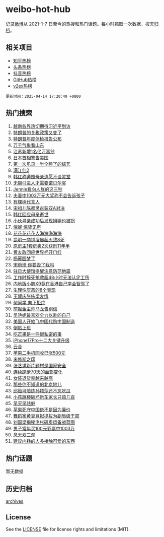 # weibo-hot-hub

记录[微博](https://www.weibo.com)从 2021-1-7 日至今的热搜和热门话题。每小时抓取一次数据，按天[归档](archives)。

## 相关项目

- [知乎热榜](https://github.com/lonnyzhang423/zhihu-hot-hub)
- [头条热榜](https://github.com/lonnyzhang423/toutiao-hot-hub)
- [抖音热榜](https://github.com/lonnyzhang423/douyin-hot-hub)
- [GitHub热榜](https://github.com/lonnyzhang423/github-hot-hub)
- [v2ex热榜](https://github.com/lonnyzhang423/v2ex-hot-hub)


`更新时间：2025-04-14 17:20:40 +0800`

## 热门搜索

1. [越南各界热切期待习近平到访](https://m.weibo.cn/search?containerid=100103type%3D1%26t%3D10%26q%3D%23%E8%B6%8A%E5%8D%97%E5%90%84%E7%95%8C%E7%83%AD%E5%88%87%E6%9C%9F%E5%BE%85%E4%B9%A0%E8%BF%91%E5%B9%B3%E5%88%B0%E8%AE%BF%23&stream_entry_id=51&isnewpage=1&extparam=seat%3D1%26cate%3D10103%26q%3D%2523%25E8%25B6%258A%25E5%258D%2597%25E5%2590%2584%25E7%2595%258C%25E7%2583%25AD%25E5%2588%2587%25E6%259C%259F%25E5%25BE%2585%25E4%25B9%25A0%25E8%25BF%2591%25E5%25B9%25B3%25E5%2588%25B0%25E8%25AE%25BF%2523%26dgr%3D0%26filter_type%3Drealtimehot%26stream_entry_id%3D51%26pos%3D0%26c_type%3D51%26display_time%3D1744622439%26pre_seqid%3D174462243939104121695159)
1. [特朗普的关税政策又变了](https://m.weibo.cn/search?containerid=100103type%3D1%26t%3D10%26q%3D%23%E7%89%B9%E6%9C%97%E6%99%AE%E7%9A%84%E5%85%B3%E7%A8%8E%E6%94%BF%E7%AD%96%E5%8F%88%E5%8F%98%E4%BA%86%23&stream_entry_id=31&isnewpage=1&extparam=seat%3D1%26band_rank%3D1%26cate%3D5001%26q%3D%2523%25E7%2589%25B9%25E6%259C%2597%25E6%2599%25AE%25E7%259A%2584%25E5%2585%25B3%25E7%25A8%258E%25E6%2594%25BF%25E7%25AD%2596%25E5%258F%2588%25E5%258F%2598%25E4%25BA%2586%2523%26dgr%3D0%26stream_entry_id%3D31%26pos%3D0%26flag%3D2%26filter_type%3Drealtimehot%26lcate%3D5001%26realpos%3D1%26c_type%3D31%26display_time%3D1744622439%26pre_seqid%3D174462243939104121695159)
1. [特朗普年度体检报告公布](https://m.weibo.cn/search?containerid=100103type%3D1%26t%3D10%26q%3D%23%E7%89%B9%E6%9C%97%E6%99%AE%E5%B9%B4%E5%BA%A6%E4%BD%93%E6%A3%80%E6%8A%A5%E5%91%8A%E5%85%AC%E5%B8%83%23&stream_entry_id=31&isnewpage=1&extparam=seat%3D1%26band_rank%3D2%26cate%3D5001%26q%3D%2523%25E7%2589%25B9%25E6%259C%2597%25E6%2599%25AE%25E5%25B9%25B4%25E5%25BA%25A6%25E4%25BD%2593%25E6%25A3%2580%25E6%258A%25A5%25E5%2591%258A%25E5%2585%25AC%25E5%25B8%2583%2523%26dgr%3D0%26stream_entry_id%3D31%26pos%3D1%26flag%3D1%26filter_type%3Drealtimehot%26lcate%3D5001%26realpos%3D2%26c_type%3D31%26display_time%3D1744622439%26pre_seqid%3D174462243939104121695159)
1. [万千气象看山东](https://m.weibo.cn/search?containerid=100103type%3D1%26t%3D10%26q%3D%23%E4%B8%87%E5%8D%83%E6%B0%94%E8%B1%A1%E7%9C%8B%E5%B1%B1%E4%B8%9C%23&stream_entry_id=31&isnewpage=1&extparam=seat%3D1%26band_rank%3D3%26cate%3D5001%26q%3D%2523%25E4%25B8%2587%25E5%258D%2583%25E6%25B0%2594%25E8%25B1%25A1%25E7%259C%258B%25E5%25B1%25B1%25E4%25B8%259C%2523%26dgr%3D0%26stream_entry_id%3D31%26pos%3D2%26flag%3D0%26filter_type%3Drealtimehot%26lcate%3D5001%26realpos%3D3%26c_type%3D31%26display_time%3D1744622439%26pre_seqid%3D174462243939104121695159)
1. [江苏新增1名亿万富翁](https://m.weibo.cn/search?containerid=100103type%3D1%26t%3D10%26q%3D%23%E6%B1%9F%E8%8B%8F%E6%96%B0%E5%A2%9E1%E5%90%8D%E4%BA%BF%E4%B8%87%E5%AF%8C%E7%BF%81%23&stream_entry_id=31&isnewpage=1&extparam=seat%3D1%26band_rank%3D4%26cate%3D5001%26q%3D%2523%25E6%25B1%259F%25E8%258B%258F%25E6%2596%25B0%25E5%25A2%259E1%25E5%2590%258D%25E4%25BA%25BF%25E4%25B8%2587%25E5%25AF%258C%25E7%25BF%2581%2523%26dgr%3D0%26stream_entry_id%3D31%26pos%3D3%26flag%3D1%26filter_type%3Drealtimehot%26lcate%3D5001%26realpos%3D4%26c_type%3D31%26display_time%3D1744622439%26pre_seqid%3D174462243939104121695159)
1. [日本首相警告美国](https://m.weibo.cn/search?containerid=100103type%3D1%26t%3D10%26q%3D%23%E6%97%A5%E6%9C%AC%E9%A6%96%E7%9B%B8%E8%AD%A6%E5%91%8A%E7%BE%8E%E5%9B%BD%23&stream_entry_id=31&isnewpage=1&extparam=seat%3D1%26band_rank%3D5%26cate%3D5001%26q%3D%2523%25E6%2597%25A5%25E6%259C%25AC%25E9%25A6%2596%25E7%259B%25B8%25E8%25AD%25A6%25E5%2591%258A%25E7%25BE%258E%25E5%259B%25BD%2523%26dgr%3D0%26stream_entry_id%3D31%26pos%3D4%26flag%3D1%26filter_type%3Drealtimehot%26lcate%3D5001%26realpos%3D5%26c_type%3D31%26display_time%3D1744622439%26pre_seqid%3D174462243939104121695159)
1. [第一次见录一半全睡了的综艺](https://m.weibo.cn/search?containerid=100103type%3D1%26t%3D10%26q%3D%E7%AC%AC%E4%B8%80%E6%AC%A1%E8%A7%81%E5%BD%95%E4%B8%80%E5%8D%8A%E5%85%A8%E7%9D%A1%E4%BA%86%E7%9A%84%E7%BB%BC%E8%89%BA&stream_entry_id=31&isnewpage=1&extparam=seat%3D1%26band_rank%3D6%26cate%3D5001%26q%3D%25E7%25AC%25AC%25E4%25B8%2580%25E6%25AC%25A1%25E8%25A7%2581%25E5%25BD%2595%25E4%25B8%2580%25E5%258D%258A%25E5%2585%25A8%25E7%259D%25A1%25E4%25BA%2586%25E7%259A%2584%25E7%25BB%25BC%25E8%2589%25BA%26dgr%3D0%26stream_entry_id%3D31%26pos%3D5%26flag%3D1%26filter_type%3Drealtimehot%26lcate%3D5001%26realpos%3D6%26c_type%3D31%26display_time%3D1744622439%26pre_seqid%3D174462243939104121695159)
1. [满江红2](https://m.weibo.cn/search?containerid=100103type%3D1%26t%3D10%26q%3D%E6%BB%A1%E6%B1%9F%E7%BA%A22&stream_entry_id=31&isnewpage=1&extparam=seat%3D1%26band_rank%3D7%26cate%3D5001%26q%3D%25E6%25BB%25A1%25E6%25B1%259F%25E7%25BA%25A22%26dgr%3D0%26stream_entry_id%3D31%26pos%3D6%26flag%3D1%26filter_type%3Drealtimehot%26lcate%3D5001%26realpos%3D7%26c_type%3D31%26display_time%3D1744622439%26pre_seqid%3D174462243939104121695159)
1. [韩红称遵照母亲遗愿不设灵堂](https://m.weibo.cn/search?containerid=100103type%3D1%26t%3D10%26q%3D%23%E9%9F%A9%E7%BA%A2%E7%A7%B0%E9%81%B5%E7%85%A7%E6%AF%8D%E4%BA%B2%E9%81%97%E6%84%BF%E4%B8%8D%E8%AE%BE%E7%81%B5%E5%A0%82%23&stream_entry_id=31&isnewpage=1&extparam=seat%3D1%26band_rank%3D8%26cate%3D5001%26q%3D%2523%25E9%259F%25A9%25E7%25BA%25A2%25E7%25A7%25B0%25E9%2581%25B5%25E7%2585%25A7%25E6%25AF%258D%25E4%25BA%25B2%25E9%2581%2597%25E6%2584%25BF%25E4%25B8%258D%25E8%25AE%25BE%25E7%2581%25B5%25E5%25A0%2582%2523%26dgr%3D0%26stream_entry_id%3D31%26pos%3D7%26flag%3D1%26filter_type%3Drealtimehot%26lcate%3D5001%26realpos%3D8%26c_type%3D31%26display_time%3D1744622439%26pre_seqid%3D174462243939104121695159)
1. [无锡引进人才需要诺贝尔奖](https://m.weibo.cn/search?containerid=100103type%3D1%26t%3D10%26q%3D%23%E6%97%A0%E9%94%A1%E5%BC%95%E8%BF%9B%E4%BA%BA%E6%89%8D%E9%9C%80%E8%A6%81%E8%AF%BA%E8%B4%9D%E5%B0%94%E5%A5%96%23&stream_entry_id=31&isnewpage=1&extparam=seat%3D1%26band_rank%3D9%26cate%3D5001%26q%3D%2523%25E6%2597%25A0%25E9%2594%25A1%25E5%25BC%2595%25E8%25BF%259B%25E4%25BA%25BA%25E6%2589%258D%25E9%259C%2580%25E8%25A6%2581%25E8%25AF%25BA%25E8%25B4%259D%25E5%25B0%2594%25E5%25A5%2596%2523%26dgr%3D0%26stream_entry_id%3D31%26pos%3D8%26flag%3D1%26filter_type%3Drealtimehot%26lcate%3D5001%26realpos%3D9%26c_type%3D31%26display_time%3D1744622439%26pre_seqid%3D174462243939104121695159)
1. [Jennie看向人群的这三秒](https://m.weibo.cn/search?containerid=100103type%3D1%26t%3D10%26q%3DJennie%E7%9C%8B%E5%90%91%E4%BA%BA%E7%BE%A4%E7%9A%84%E8%BF%99%E4%B8%89%E7%A7%92&stream_entry_id=31&isnewpage=1&extparam=seat%3D1%26band_rank%3D10%26cate%3D5001%26q%3DJennie%25E7%259C%258B%25E5%2590%2591%25E4%25BA%25BA%25E7%25BE%25A4%25E7%259A%2584%25E8%25BF%2599%25E4%25B8%2589%25E7%25A7%2592%26dgr%3D0%26stream_entry_id%3D31%26pos%3D9%26flag%3D0%26filter_type%3Drealtimehot%26lcate%3D5001%26realpos%3D10%26c_type%3D31%26display_time%3D1744622439%26pre_seqid%3D174462243939104121695159)
1. [夫妻中1003万元大奖称不会告诉孩子](https://m.weibo.cn/search?containerid=100103type%3D1%26t%3D10%26q%3D%23%E5%A4%AB%E5%A6%BB%E4%B8%AD1003%E4%B8%87%E5%85%83%E5%A4%A7%E5%A5%96%E7%A7%B0%E4%B8%8D%E4%BC%9A%E5%91%8A%E8%AF%89%E5%AD%A9%E5%AD%90%23&stream_entry_id=31&isnewpage=1&extparam=seat%3D1%26band_rank%3D11%26cate%3D5001%26q%3D%2523%25E5%25A4%25AB%25E5%25A6%25BB%25E4%25B8%25AD1003%25E4%25B8%2587%25E5%2585%2583%25E5%25A4%25A7%25E5%25A5%2596%25E7%25A7%25B0%25E4%25B8%258D%25E4%25BC%259A%25E5%2591%258A%25E8%25AF%2589%25E5%25AD%25A9%25E5%25AD%2590%2523%26dgr%3D0%26stream_entry_id%3D31%26pos%3D10%26flag%3D1%26filter_type%3Drealtimehot%26lcate%3D5001%26realpos%3D11%26c_type%3D31%26display_time%3D1744622439%26pre_seqid%3D174462243939104121695159)
1. [有棵树代言人](https://m.weibo.cn/search?containerid=100103type%3D1%26t%3D10%26q%3D%E6%9C%89%E6%A3%B5%E6%A0%91%E4%BB%A3%E8%A8%80%E4%BA%BA&stream_entry_id=31&isnewpage=1&extparam=seat%3D1%26band_rank%3D12%26cate%3D5001%26q%3D%25E6%259C%2589%25E6%25A3%25B5%25E6%25A0%2591%25E4%25BB%25A3%25E8%25A8%2580%25E4%25BA%25BA%26dgr%3D0%26stream_entry_id%3D31%26pos%3D11%26flag%3D0%26filter_type%3Drealtimehot%26lcate%3D5001%26realpos%3D12%26c_type%3D31%26display_time%3D1744622439%26pre_seqid%3D174462243939104121695159)
1. [宋祖儿陈都灵古装双A对决](https://m.weibo.cn/search?containerid=100103type%3D1%26t%3D10%26q%3D%E5%AE%8B%E7%A5%96%E5%84%BF%E9%99%88%E9%83%BD%E7%81%B5%E5%8F%A4%E8%A3%85%E5%8F%8CA%E5%AF%B9%E5%86%B3&stream_entry_id=31&isnewpage=1&extparam=seat%3D1%26band_rank%3D13%26cate%3D5001%26q%3D%25E5%25AE%258B%25E7%25A5%2596%25E5%2584%25BF%25E9%2599%2588%25E9%2583%25BD%25E7%2581%25B5%25E5%258F%25A4%25E8%25A3%2585%25E5%258F%258CA%25E5%25AF%25B9%25E5%2586%25B3%26dgr%3D0%26stream_entry_id%3D31%26pos%3D12%26flag%3D1%26filter_type%3Drealtimehot%26lcate%3D5001%26realpos%3D13%26c_type%3D31%26display_time%3D1744622439%26pre_seqid%3D174462243939104121695159)
1. [韩红回应母亲逝世](https://m.weibo.cn/search?containerid=100103type%3D1%26t%3D10%26q%3D%23%E9%9F%A9%E7%BA%A2%E5%9B%9E%E5%BA%94%E6%AF%8D%E4%BA%B2%E9%80%9D%E4%B8%96%23&stream_entry_id=31&isnewpage=1&extparam=seat%3D1%26band_rank%3D14%26cate%3D5001%26q%3D%2523%25E9%259F%25A9%25E7%25BA%25A2%25E5%259B%259E%25E5%25BA%2594%25E6%25AF%258D%25E4%25BA%25B2%25E9%2580%259D%25E4%25B8%2596%2523%26dgr%3D0%26stream_entry_id%3D31%26pos%3D13%26flag%3D1%26filter_type%3Drealtimehot%26lcate%3D5001%26realpos%3D14%26c_type%3D31%26display_time%3D1744622439%26pre_seqid%3D174462243939104121695159)
1. [小伙寻亲成功后发现姐姐也被拐](https://m.weibo.cn/search?containerid=100103type%3D1%26t%3D10%26q%3D%23%E5%B0%8F%E4%BC%99%E5%AF%BB%E4%BA%B2%E6%88%90%E5%8A%9F%E5%90%8E%E5%8F%91%E7%8E%B0%E5%A7%90%E5%A7%90%E4%B9%9F%E8%A2%AB%E6%8B%90%23&stream_entry_id=31&isnewpage=1&extparam=seat%3D1%26band_rank%3D15%26cate%3D5001%26q%3D%2523%25E5%25B0%258F%25E4%25BC%2599%25E5%25AF%25BB%25E4%25BA%25B2%25E6%2588%2590%25E5%258A%259F%25E5%2590%258E%25E5%258F%2591%25E7%258E%25B0%25E5%25A7%2590%25E5%25A7%2590%25E4%25B9%259F%25E8%25A2%25AB%25E6%258B%2590%2523%26dgr%3D0%26stream_entry_id%3D31%26pos%3D14%26flag%3D1%26filter_type%3Drealtimehot%26lcate%3D5001%26realpos%3D15%26c_type%3D31%26display_time%3D1744622439%26pre_seqid%3D174462243939104121695159)
1. [倪妮 惊蛰无声](https://m.weibo.cn/search?containerid=100103type%3D1%26t%3D10%26q%3D%E5%80%AA%E5%A6%AE+%E6%83%8A%E8%9B%B0%E6%97%A0%E5%A3%B0&stream_entry_id=31&isnewpage=1&extparam=seat%3D1%26band_rank%3D16%26cate%3D5001%26q%3D%25E5%2580%25AA%25E5%25A6%25AE%2520%25E6%2583%258A%25E8%259B%25B0%25E6%2597%25A0%25E5%25A3%25B0%26dgr%3D0%26stream_entry_id%3D31%26pos%3D15%26flag%3D0%26filter_type%3Drealtimehot%26lcate%3D5001%26realpos%3D16%26c_type%3D31%26display_time%3D1744622439%26pre_seqid%3D174462243939104121695159)
1. [花花花花花人海海海海海](https://m.weibo.cn/search?containerid=100103type%3D1%26t%3D10%26q%3D%23%E8%8A%B1%E8%8A%B1%E8%8A%B1%E8%8A%B1%E8%8A%B1%E4%BA%BA%E6%B5%B7%E6%B5%B7%E6%B5%B7%E6%B5%B7%E6%B5%B7%23&stream_entry_id=31&isnewpage=1&extparam=seat%3D1%26band_rank%3D17%26cate%3D5001%26q%3D%2523%25E8%258A%25B1%25E8%258A%25B1%25E8%258A%25B1%25E8%258A%25B1%25E8%258A%25B1%25E4%25BA%25BA%25E6%25B5%25B7%25E6%25B5%25B7%25E6%25B5%25B7%25E6%25B5%25B7%25E6%25B5%25B7%2523%26dgr%3D0%26stream_entry_id%3D31%26pos%3D16%26flag%3D1%26filter_type%3Drealtimehot%26lcate%3D5001%26realpos%3D17%26c_type%3D31%26display_time%3D1744622439%26pre_seqid%3D174462243939104121695159)
1. [昆明一商铺凌晨起火致8死](https://m.weibo.cn/search?containerid=100103type%3D1%26t%3D10%26q%3D%23%E6%98%86%E6%98%8E%E4%B8%80%E5%95%86%E9%93%BA%E5%87%8C%E6%99%A8%E8%B5%B7%E7%81%AB%E8%87%B48%E6%AD%BB%23&stream_entry_id=31&isnewpage=1&extparam=seat%3D1%26band_rank%3D18%26cate%3D5001%26q%3D%2523%25E6%2598%2586%25E6%2598%258E%25E4%25B8%2580%25E5%2595%2586%25E9%2593%25BA%25E5%2587%258C%25E6%2599%25A8%25E8%25B5%25B7%25E7%2581%25AB%25E8%2587%25B48%25E6%25AD%25BB%2523%26dgr%3D0%26stream_entry_id%3D31%26pos%3D17%26flag%3D1%26filter_type%3Drealtimehot%26lcate%3D5001%26realpos%3D18%26c_type%3D31%26display_time%3D1744622439%26pre_seqid%3D174462243939104121695159)
1. [原房主1套房卖2次获刑11年半](https://m.weibo.cn/search?containerid=100103type%3D1%26t%3D10%26q%3D%23%E5%8E%9F%E6%88%BF%E4%B8%BB1%E5%A5%97%E6%88%BF%E5%8D%962%E6%AC%A1%E8%8E%B7%E5%88%9111%E5%B9%B4%E5%8D%8A%23&stream_entry_id=31&isnewpage=1&extparam=seat%3D1%26band_rank%3D19%26cate%3D5001%26q%3D%2523%25E5%258E%259F%25E6%2588%25BF%25E4%25B8%25BB1%25E5%25A5%2597%25E6%2588%25BF%25E5%258D%25962%25E6%25AC%25A1%25E8%258E%25B7%25E5%2588%259111%25E5%25B9%25B4%25E5%258D%258A%2523%26dgr%3D0%26stream_entry_id%3D31%26pos%3D18%26flag%3D1%26filter_type%3Drealtimehot%26lcate%3D5001%26realpos%3D19%26c_type%3D31%26display_time%3D1744622439%26pre_seqid%3D174462243939104121695159)
1. [黄友政回应世界杯开门红](https://m.weibo.cn/search?containerid=100103type%3D1%26t%3D10%26q%3D%23%E9%BB%84%E5%8F%8B%E6%94%BF%E5%9B%9E%E5%BA%94%E4%B8%96%E7%95%8C%E6%9D%AF%E5%BC%80%E9%97%A8%E7%BA%A2%23&stream_entry_id=31&isnewpage=1&extparam=seat%3D1%26band_rank%3D20%26cate%3D5001%26q%3D%2523%25E9%25BB%2584%25E5%258F%258B%25E6%2594%25BF%25E5%259B%259E%25E5%25BA%2594%25E4%25B8%2596%25E7%2595%258C%25E6%259D%25AF%25E5%25BC%2580%25E9%2597%25A8%25E7%25BA%25A2%2523%26dgr%3D0%26stream_entry_id%3D31%26pos%3D19%26flag%3D1%26filter_type%3Drealtimehot%26lcate%3D5001%26realpos%3D20%26c_type%3D31%26display_time%3D1744622439%26pre_seqid%3D174462243939104121695159)
1. [杨幂圆梦了](https://m.weibo.cn/search?containerid=100103type%3D1%26t%3D10%26q%3D%23%E6%9D%A8%E5%B9%82%E5%9C%86%E6%A2%A6%E4%BA%86%23&stream_entry_id=31&isnewpage=1&extparam=seat%3D1%26band_rank%3D21%26cate%3D5001%26q%3D%2523%25E6%259D%25A8%25E5%25B9%2582%25E5%259C%2586%25E6%25A2%25A6%25E4%25BA%2586%2523%26dgr%3D0%26stream_entry_id%3D31%26pos%3D20%26flag%3D2%26filter_type%3Drealtimehot%26lcate%3D5001%26realpos%3D21%26c_type%3D31%26display_time%3D1744622439%26pre_seqid%3D174462243939104121695159)
1. [宋雨琦 你要毁了我吗](https://m.weibo.cn/search?containerid=100103type%3D1%26t%3D10%26q%3D%E5%AE%8B%E9%9B%A8%E7%90%A6+%E4%BD%A0%E8%A6%81%E6%AF%81%E4%BA%86%E6%88%91%E5%90%97&stream_entry_id=31&isnewpage=1&extparam=seat%3D1%26band_rank%3D22%26cate%3D5001%26q%3D%25E5%25AE%258B%25E9%259B%25A8%25E7%2590%25A6%2520%25E4%25BD%25A0%25E8%25A6%2581%25E6%25AF%2581%25E4%25BA%2586%25E6%2588%2591%25E5%2590%2597%26dgr%3D0%26stream_entry_id%3D31%26pos%3D21%26flag%3D0%26filter_type%3Drealtimehot%26lcate%3D5001%26realpos%3D22%26c_type%3D31%26display_time%3D1744622439%26pre_seqid%3D174462243939104121695159)
1. [驻日大使馆提醒注意防范地震](https://m.weibo.cn/search?containerid=100103type%3D1%26t%3D10%26q%3D%23%E9%A9%BB%E6%97%A5%E5%A4%A7%E4%BD%BF%E9%A6%86%E6%8F%90%E9%86%92%E6%B3%A8%E6%84%8F%E9%98%B2%E8%8C%83%E5%9C%B0%E9%9C%87%23&stream_entry_id=31&isnewpage=1&extparam=seat%3D1%26band_rank%3D23%26cate%3D5001%26q%3D%2523%25E9%25A9%25BB%25E6%2597%25A5%25E5%25A4%25A7%25E4%25BD%25BF%25E9%25A6%2586%25E6%258F%2590%25E9%2586%2592%25E6%25B3%25A8%25E6%2584%258F%25E9%2598%25B2%25E8%258C%2583%25E5%259C%25B0%25E9%259C%2587%2523%26dgr%3D0%26stream_entry_id%3D31%26pos%3D22%26flag%3D0%26filter_type%3Drealtimehot%26lcate%3D5001%26realpos%3D23%26c_type%3D31%26display_time%3D1744622439%26pre_seqid%3D174462243939104121695159)
1. [工作时猝死抢救超48小时无法认定工伤](https://m.weibo.cn/search?containerid=100103type%3D1%26t%3D10%26q%3D%23%E5%B7%A5%E4%BD%9C%E6%97%B6%E7%8C%9D%E6%AD%BB%E6%8A%A2%E6%95%91%E8%B6%8548%E5%B0%8F%E6%97%B6%E6%97%A0%E6%B3%95%E8%AE%A4%E5%AE%9A%E5%B7%A5%E4%BC%A4%23&stream_entry_id=31&isnewpage=1&extparam=seat%3D1%26band_rank%3D24%26cate%3D5001%26q%3D%2523%25E5%25B7%25A5%25E4%25BD%259C%25E6%2597%25B6%25E7%258C%259D%25E6%25AD%25BB%25E6%258A%25A2%25E6%2595%2591%25E8%25B6%258548%25E5%25B0%258F%25E6%2597%25B6%25E6%2597%25A0%25E6%25B3%2595%25E8%25AE%25A4%25E5%25AE%259A%25E5%25B7%25A5%25E4%25BC%25A4%2523%26dgr%3D0%26stream_entry_id%3D31%26pos%3D23%26flag%3D0%26filter_type%3Drealtimehot%26lcate%3D5001%26realpos%3D24%26c_type%3D31%26display_time%3D1744622439%26pre_seqid%3D174462243939104121695159)
1. [内地版小鹏X9竟在香港自己学会智驾了](https://m.weibo.cn/search?containerid=100103type%3D1%26t%3D10%26q%3D%23%E5%86%85%E5%9C%B0%E7%89%88%E5%B0%8F%E9%B9%8FX9%E7%AB%9F%E5%9C%A8%E9%A6%99%E6%B8%AF%E8%87%AA%E5%B7%B1%E5%AD%A6%E4%BC%9A%E6%99%BA%E9%A9%BE%E4%BA%86%23&stream_entry_id=31&isnewpage=1&extparam=seat%3D1%26band_rank%3D25%26cate%3D5001%26q%3D%2523%25E5%2586%2585%25E5%259C%25B0%25E7%2589%2588%25E5%25B0%258F%25E9%25B9%258FX9%25E7%25AB%259F%25E5%259C%25A8%25E9%25A6%2599%25E6%25B8%25AF%25E8%2587%25AA%25E5%25B7%25B1%25E5%25AD%25A6%25E4%25BC%259A%25E6%2599%25BA%25E9%25A9%25BE%25E4%25BA%2586%2523%26dgr%3D0%26stream_entry_id%3D31%26pos%3D24%26flag%3D1%26filter_type%3Drealtimehot%26lcate%3D5001%26realpos%3D25%26c_type%3D31%26display_time%3D1744622439%26pre_seqid%3D174462243939104121695159)
1. [生理性厌恶的8个表现](https://m.weibo.cn/search?containerid=100103type%3D1%26t%3D10%26q%3D%23%E7%94%9F%E7%90%86%E6%80%A7%E5%8E%8C%E6%81%B6%E7%9A%848%E4%B8%AA%E8%A1%A8%E7%8E%B0%23&stream_entry_id=31&isnewpage=1&extparam=seat%3D1%26band_rank%3D26%26cate%3D5001%26q%3D%2523%25E7%2594%259F%25E7%2590%2586%25E6%2580%25A7%25E5%258E%258C%25E6%2581%25B6%25E7%259A%25848%25E4%25B8%25AA%25E8%25A1%25A8%25E7%258E%25B0%2523%26dgr%3D0%26stream_entry_id%3D31%26pos%3D25%26flag%3D1%26filter_type%3Drealtimehot%26lcate%3D5001%26realpos%3D26%26c_type%3D31%26display_time%3D1744622439%26pre_seqid%3D174462243939104121695159)
1. [王耀庆张栋梁友情](https://m.weibo.cn/search?containerid=100103type%3D1%26t%3D10%26q%3D%E7%8E%8B%E8%80%80%E5%BA%86%E5%BC%A0%E6%A0%8B%E6%A2%81%E5%8F%8B%E6%83%85&stream_entry_id=31&isnewpage=1&extparam=seat%3D1%26band_rank%3D27%26cate%3D5001%26q%3D%25E7%258E%258B%25E8%2580%2580%25E5%25BA%2586%25E5%25BC%25A0%25E6%25A0%258B%25E6%25A2%2581%25E5%258F%258B%25E6%2583%2585%26dgr%3D0%26stream_entry_id%3D31%26pos%3D26%26flag%3D1%26filter_type%3Drealtimehot%26lcate%3D5001%26realpos%3D27%26c_type%3D31%26display_time%3D1744622439%26pre_seqid%3D174462243939104121695159)
1. [何同学 向下拒绝](https://m.weibo.cn/search?containerid=100103type%3D1%26t%3D10%26q%3D%E4%BD%95%E5%90%8C%E5%AD%A6+%E5%90%91%E4%B8%8B%E6%8B%92%E7%BB%9D&stream_entry_id=31&isnewpage=1&extparam=seat%3D1%26band_rank%3D28%26cate%3D5001%26q%3D%25E4%25BD%2595%25E5%2590%258C%25E5%25AD%25A6%2520%25E5%2590%2591%25E4%25B8%258B%25E6%258B%2592%25E7%25BB%259D%26dgr%3D0%26stream_entry_id%3D31%26pos%3D27%26flag%3D0%26filter_type%3Drealtimehot%26lcate%3D5001%26realpos%3D28%26c_type%3D31%26display_time%3D1744622439%26pre_seqid%3D174462243939104121695159)
1. [前掘金主帅马龙告别信](https://m.weibo.cn/search?containerid=100103type%3D1%26t%3D10%26q%3D%23%E5%89%8D%E6%8E%98%E9%87%91%E4%B8%BB%E5%B8%85%E9%A9%AC%E9%BE%99%E5%91%8A%E5%88%AB%E4%BF%A1%23&stream_entry_id=31&isnewpage=1&extparam=seat%3D1%26band_rank%3D29%26cate%3D5001%26q%3D%2523%25E5%2589%258D%25E6%258E%2598%25E9%2587%2591%25E4%25B8%25BB%25E5%25B8%2585%25E9%25A9%25AC%25E9%25BE%2599%25E5%2591%258A%25E5%2588%25AB%25E4%25BF%25A1%2523%26dgr%3D0%26stream_entry_id%3D31%26pos%3D28%26flag%3D0%26filter_type%3Drealtimehot%26lcate%3D5001%26realpos%3D29%26c_type%3D31%26display_time%3D1744622439%26pre_seqid%3D174462243939104121695159)
1. [吴艳妮最喜欢全力以赴的自己](https://m.weibo.cn/search?containerid=100103type%3D1%26t%3D10%26q%3D%23%E5%90%B4%E8%89%B3%E5%A6%AE%E6%9C%80%E5%96%9C%E6%AC%A2%E5%85%A8%E5%8A%9B%E4%BB%A5%E8%B5%B4%E7%9A%84%E8%87%AA%E5%B7%B1%23&stream_entry_id=31&isnewpage=1&extparam=seat%3D1%26band_rank%3D30%26cate%3D5001%26q%3D%2523%25E5%2590%25B4%25E8%2589%25B3%25E5%25A6%25AE%25E6%259C%2580%25E5%2596%259C%25E6%25AC%25A2%25E5%2585%25A8%25E5%258A%259B%25E4%25BB%25A5%25E8%25B5%25B4%25E7%259A%2584%25E8%2587%25AA%25E5%25B7%25B1%2523%26dgr%3D0%26stream_entry_id%3D31%26pos%3D29%26flag%3D1%26filter_type%3Drealtimehot%26lcate%3D5001%26realpos%3D30%26c_type%3D31%26display_time%3D1744622439%26pre_seqid%3D174462243939104121695159)
1. [美国人开始飞中国代购中国制造](https://m.weibo.cn/search?containerid=100103type%3D1%26t%3D10%26q%3D%23%E7%BE%8E%E5%9B%BD%E4%BA%BA%E5%BC%80%E5%A7%8B%E9%A3%9E%E4%B8%AD%E5%9B%BD%E4%BB%A3%E8%B4%AD%E4%B8%AD%E5%9B%BD%E5%88%B6%E9%80%A0%23&stream_entry_id=31&isnewpage=1&extparam=seat%3D1%26band_rank%3D31%26cate%3D5001%26q%3D%2523%25E7%25BE%258E%25E5%259B%25BD%25E4%25BA%25BA%25E5%25BC%2580%25E5%25A7%258B%25E9%25A3%259E%25E4%25B8%25AD%25E5%259B%25BD%25E4%25BB%25A3%25E8%25B4%25AD%25E4%25B8%25AD%25E5%259B%25BD%25E5%2588%25B6%25E9%2580%25A0%2523%26dgr%3D0%26stream_entry_id%3D31%26pos%3D30%26flag%3D0%26filter_type%3Drealtimehot%26lcate%3D5001%26realpos%3D31%26c_type%3D31%26display_time%3D1744622439%26pre_seqid%3D174462243939104121695159)
1. [倒贴上班](https://m.weibo.cn/search?containerid=100103type%3D1%26t%3D10%26q%3D%E5%80%92%E8%B4%B4%E4%B8%8A%E7%8F%AD&stream_entry_id=31&isnewpage=1&extparam=seat%3D1%26band_rank%3D32%26cate%3D5001%26q%3D%25E5%2580%2592%25E8%25B4%25B4%25E4%25B8%258A%25E7%258F%25AD%26dgr%3D0%26stream_entry_id%3D31%26pos%3D31%26flag%3D0%26filter_type%3Drealtimehot%26lcate%3D5001%26realpos%3D32%26c_type%3D31%26display_time%3D1744622439%26pre_seqid%3D174462243939104121695159)
1. [吃芒果是一件很私密的事](https://m.weibo.cn/search?containerid=100103type%3D1%26t%3D10%26q%3D%E5%90%83%E8%8A%92%E6%9E%9C%E6%98%AF%E4%B8%80%E4%BB%B6%E5%BE%88%E7%A7%81%E5%AF%86%E7%9A%84%E4%BA%8B&stream_entry_id=31&isnewpage=1&extparam=seat%3D1%26band_rank%3D33%26cate%3D5001%26q%3D%25E5%2590%2583%25E8%258A%2592%25E6%259E%259C%25E6%2598%25AF%25E4%25B8%2580%25E4%25BB%25B6%25E5%25BE%2588%25E7%25A7%2581%25E5%25AF%2586%25E7%259A%2584%25E4%25BA%258B%26dgr%3D0%26stream_entry_id%3D31%26pos%3D32%26flag%3D0%26filter_type%3Drealtimehot%26lcate%3D5001%26realpos%3D33%26c_type%3D31%26display_time%3D1744622439%26pre_seqid%3D174462243939104121695159)
1. [iPhone17Pro十二大关键升级](https://m.weibo.cn/search?containerid=100103type%3D1%26t%3D10%26q%3D%23iPhone17Pro%E5%8D%81%E4%BA%8C%E5%A4%A7%E5%85%B3%E9%94%AE%E5%8D%87%E7%BA%A7%23&stream_entry_id=31&isnewpage=1&extparam=seat%3D1%26band_rank%3D34%26cate%3D5001%26q%3D%2523iPhone17Pro%25E5%258D%2581%25E4%25BA%258C%25E5%25A4%25A7%25E5%2585%25B3%25E9%2594%25AE%25E5%258D%2587%25E7%25BA%25A7%2523%26dgr%3D0%26stream_entry_id%3D31%26pos%3D33%26flag%3D1%26filter_type%3Drealtimehot%26lcate%3D5001%26realpos%3D34%26c_type%3D31%26display_time%3D1744622439%26pre_seqid%3D174462243939104121695159)
1. [云合](https://m.weibo.cn/search?containerid=100103type%3D1%26t%3D10%26q%3D%E4%BA%91%E5%90%88&stream_entry_id=31&isnewpage=1&extparam=seat%3D1%26band_rank%3D35%26cate%3D5001%26q%3D%25E4%25BA%2591%25E5%2590%2588%26dgr%3D0%26stream_entry_id%3D31%26pos%3D34%26flag%3D1%26filter_type%3Drealtimehot%26lcate%3D5001%26realpos%3D35%26c_type%3D31%26display_time%3D1744622439%26pre_seqid%3D174462243939104121695159)
1. [苹果二手机回收已涨500元](https://m.weibo.cn/search?containerid=100103type%3D1%26t%3D10%26q%3D%23%E8%8B%B9%E6%9E%9C%E4%BA%8C%E6%89%8B%E6%9C%BA%E5%9B%9E%E6%94%B6%E5%B7%B2%E6%B6%A8500%E5%85%83%23&stream_entry_id=31&isnewpage=1&extparam=seat%3D1%26band_rank%3D36%26cate%3D5001%26q%3D%2523%25E8%258B%25B9%25E6%259E%259C%25E4%25BA%258C%25E6%2589%258B%25E6%259C%25BA%25E5%259B%259E%25E6%2594%25B6%25E5%25B7%25B2%25E6%25B6%25A8500%25E5%2585%2583%2523%26dgr%3D0%26stream_entry_id%3D31%26pos%3D35%26flag%3D1%26filter_type%3Drealtimehot%26lcate%3D5001%26realpos%3D36%26c_type%3D31%26display_time%3D1744622439%26pre_seqid%3D174462243939104121695159)
1. [米修斯之印](https://m.weibo.cn/search?containerid=100103type%3D1%26t%3D10%26q%3D%E7%B1%B3%E4%BF%AE%E6%96%AF%E4%B9%8B%E5%8D%B0&stream_entry_id=31&isnewpage=1&extparam=seat%3D1%26band_rank%3D37%26cate%3D5001%26q%3D%25E7%25B1%25B3%25E4%25BF%25AE%25E6%2596%25AF%25E4%25B9%258B%25E5%258D%25B0%26dgr%3D0%26stream_entry_id%3D31%26pos%3D36%26flag%3D1%26filter_type%3Drealtimehot%26lcate%3D5001%26realpos%3D37%26c_type%3D31%26display_time%3D1744622439%26pre_seqid%3D174462243939104121695159)
1. [张艺谋新片题材是国家安全](https://m.weibo.cn/search?containerid=100103type%3D1%26t%3D10%26q%3D%23%E5%BC%A0%E8%89%BA%E8%B0%8B%E6%96%B0%E7%89%87%E9%A2%98%E6%9D%90%E6%98%AF%E5%9B%BD%E5%AE%B6%E5%AE%89%E5%85%A8%23&stream_entry_id=31&isnewpage=1&extparam=seat%3D1%26band_rank%3D38%26cate%3D5001%26q%3D%2523%25E5%25BC%25A0%25E8%2589%25BA%25E8%25B0%258B%25E6%2596%25B0%25E7%2589%2587%25E9%25A2%2598%25E6%259D%2590%25E6%2598%25AF%25E5%259B%25BD%25E5%25AE%25B6%25E5%25AE%2589%25E5%2585%25A8%2523%26dgr%3D0%26stream_entry_id%3D31%26pos%3D37%26flag%3D0%26filter_type%3Drealtimehot%26lcate%3D5001%26realpos%3D38%26c_type%3D31%26display_time%3D1744622439%26pre_seqid%3D174462243939104121695159)
1. [连续跑步70天的面部变化](https://m.weibo.cn/search?containerid=100103type%3D1%26t%3D10%26q%3D%E8%BF%9E%E7%BB%AD%E8%B7%91%E6%AD%A570%E5%A4%A9%E7%9A%84%E9%9D%A2%E9%83%A8%E5%8F%98%E5%8C%96&stream_entry_id=31&isnewpage=1&extparam=seat%3D1%26band_rank%3D39%26cate%3D5001%26q%3D%25E8%25BF%259E%25E7%25BB%25AD%25E8%25B7%2591%25E6%25AD%25A570%25E5%25A4%25A9%25E7%259A%2584%25E9%259D%25A2%25E9%2583%25A8%25E5%258F%2598%25E5%258C%2596%26dgr%3D0%26stream_entry_id%3D31%26pos%3D38%26flag%3D1%26filter_type%3Drealtimehot%26lcate%3D5001%26realpos%3D39%26c_type%3D31%26display_time%3D1744622439%26pre_seqid%3D174462243939104121695159)
1. [女装退货率越来越高](https://m.weibo.cn/search?containerid=100103type%3D1%26t%3D10%26q%3D%23%E5%A5%B3%E8%A3%85%E9%80%80%E8%B4%A7%E7%8E%87%E8%B6%8A%E6%9D%A5%E8%B6%8A%E9%AB%98%23&stream_entry_id=31&isnewpage=1&extparam=seat%3D1%26band_rank%3D40%26cate%3D5001%26q%3D%2523%25E5%25A5%25B3%25E8%25A3%2585%25E9%2580%2580%25E8%25B4%25A7%25E7%258E%2587%25E8%25B6%258A%25E6%259D%25A5%25E8%25B6%258A%25E9%25AB%2598%2523%26dgr%3D0%26stream_entry_id%3D31%26pos%3D39%26flag%3D1%26filter_type%3Drealtimehot%26lcate%3D5001%26realpos%3D40%26c_type%3D31%26display_time%3D1744622439%26pre_seqid%3D174462243939104121695159)
1. [那些你不知道的北京地儿](https://m.weibo.cn/search?containerid=100103type%3D1%26t%3D10%26q%3D%23%E9%82%A3%E4%BA%9B%E4%BD%A0%E4%B8%8D%E7%9F%A5%E9%81%93%E7%9A%84%E5%8C%97%E4%BA%AC%E5%9C%B0%E5%84%BF%23&stream_entry_id=31&isnewpage=1&extparam=seat%3D1%26band_rank%3D41%26cate%3D5001%26q%3D%2523%25E9%2582%25A3%25E4%25BA%259B%25E4%25BD%25A0%25E4%25B8%258D%25E7%259F%25A5%25E9%2581%2593%25E7%259A%2584%25E5%258C%2597%25E4%25BA%25AC%25E5%259C%25B0%25E5%2584%25BF%2523%26dgr%3D0%26stream_entry_id%3D31%26pos%3D40%26flag%3D1%26filter_type%3Drealtimehot%26lcate%3D5001%26realpos%3D41%26c_type%3D31%26display_time%3D1744622439%26pre_seqid%3D174462243939104121695159)
1. [邱贻可陪练孙颖莎还不忘吃瓜](https://m.weibo.cn/search?containerid=100103type%3D1%26t%3D10%26q%3D%23%E9%82%B1%E8%B4%BB%E5%8F%AF%E9%99%AA%E7%BB%83%E5%AD%99%E9%A2%96%E8%8E%8E%E8%BF%98%E4%B8%8D%E5%BF%98%E5%90%83%E7%93%9C%23&stream_entry_id=31&isnewpage=1&extparam=seat%3D1%26band_rank%3D42%26cate%3D5001%26q%3D%2523%25E9%2582%25B1%25E8%25B4%25BB%25E5%258F%25AF%25E9%2599%25AA%25E7%25BB%2583%25E5%25AD%2599%25E9%25A2%2596%25E8%258E%258E%25E8%25BF%2598%25E4%25B8%258D%25E5%25BF%2598%25E5%2590%2583%25E7%2593%259C%2523%26dgr%3D0%26stream_entry_id%3D31%26pos%3D41%26flag%3D1%26filter_type%3Drealtimehot%26lcate%3D5001%26realpos%3D42%26c_type%3D31%26display_time%3D1744622439%26pre_seqid%3D174462243939104121695159)
1. [小孩跳楼砸坏新车家长只赔几百](https://m.weibo.cn/search?containerid=100103type%3D1%26t%3D10%26q%3D%23%E5%B0%8F%E5%AD%A9%E8%B7%B3%E6%A5%BC%E7%A0%B8%E5%9D%8F%E6%96%B0%E8%BD%A6%E5%AE%B6%E9%95%BF%E5%8F%AA%E8%B5%94%E5%87%A0%E7%99%BE%23&stream_entry_id=31&isnewpage=1&extparam=seat%3D1%26band_rank%3D43%26cate%3D5001%26q%3D%2523%25E5%25B0%258F%25E5%25AD%25A9%25E8%25B7%25B3%25E6%25A5%25BC%25E7%25A0%25B8%25E5%259D%258F%25E6%2596%25B0%25E8%25BD%25A6%25E5%25AE%25B6%25E9%2595%25BF%25E5%258F%25AA%25E8%25B5%2594%25E5%2587%25A0%25E7%2599%25BE%2523%26dgr%3D0%26stream_entry_id%3D31%26pos%3D42%26flag%3D0%26filter_type%3Drealtimehot%26lcate%3D5001%26realpos%3D43%26c_type%3D31%26display_time%3D1744622439%26pre_seqid%3D174462243939104121695159)
1. [早买早祛魅](https://m.weibo.cn/search?containerid=100103type%3D1%26t%3D10%26q%3D%E6%97%A9%E4%B9%B0%E6%97%A9%E7%A5%9B%E9%AD%85&stream_entry_id=31&isnewpage=1&extparam=seat%3D1%26band_rank%3D44%26cate%3D5001%26q%3D%25E6%2597%25A9%25E4%25B9%25B0%25E6%2597%25A9%25E7%25A5%259B%25E9%25AD%2585%26dgr%3D0%26stream_entry_id%3D31%26pos%3D43%26flag%3D0%26filter_type%3Drealtimehot%26lcate%3D5001%26realpos%3D44%26c_type%3D31%26display_time%3D1744622439%26pre_seqid%3D174462243939104121695159)
1. [苹果死守中国绝不是因为廉价](https://m.weibo.cn/search?containerid=100103type%3D1%26t%3D10%26q%3D%23%E8%8B%B9%E6%9E%9C%E6%AD%BB%E5%AE%88%E4%B8%AD%E5%9B%BD%E7%BB%9D%E4%B8%8D%E6%98%AF%E5%9B%A0%E4%B8%BA%E5%BB%89%E4%BB%B7%23&stream_entry_id=31&isnewpage=1&extparam=seat%3D1%26band_rank%3D45%26cate%3D5001%26q%3D%2523%25E8%258B%25B9%25E6%259E%259C%25E6%25AD%25BB%25E5%25AE%2588%25E4%25B8%25AD%25E5%259B%25BD%25E7%25BB%259D%25E4%25B8%258D%25E6%2598%25AF%25E5%259B%25A0%25E4%25B8%25BA%25E5%25BB%2589%25E4%25BB%25B7%2523%26dgr%3D0%26stream_entry_id%3D31%26pos%3D44%26flag%3D0%26filter_type%3Drealtimehot%26lcate%3D5001%26realpos%3D45%26c_type%3D31%26display_time%3D1744622439%26pre_seqid%3D174462243939104121695159)
1. [舞蹈家黄豆豆拟提拔为副局级干部](https://m.weibo.cn/search?containerid=100103type%3D1%26t%3D10%26q%3D%23%E8%88%9E%E8%B9%88%E5%AE%B6%E9%BB%84%E8%B1%86%E8%B1%86%E6%8B%9F%E6%8F%90%E6%8B%94%E4%B8%BA%E5%89%AF%E5%B1%80%E7%BA%A7%E5%B9%B2%E9%83%A8%23&stream_entry_id=31&isnewpage=1&extparam=seat%3D1%26band_rank%3D46%26cate%3D5001%26q%3D%2523%25E8%2588%259E%25E8%25B9%2588%25E5%25AE%25B6%25E9%25BB%2584%25E8%25B1%2586%25E8%25B1%2586%25E6%258B%259F%25E6%258F%2590%25E6%258B%2594%25E4%25B8%25BA%25E5%2589%25AF%25E5%25B1%2580%25E7%25BA%25A7%25E5%25B9%25B2%25E9%2583%25A8%2523%26dgr%3D0%26stream_entry_id%3D31%26pos%3D45%26flag%3D0%26filter_type%3Drealtimehot%26lcate%3D5001%26realpos%3D46%26c_type%3D31%26display_time%3D1744622439%26pre_seqid%3D174462243939104121695159)
1. [刘国梁揭秘洛杉矶奥运备战蓝图](https://m.weibo.cn/search?containerid=100103type%3D1%26t%3D10%26q%3D%23%E5%88%98%E5%9B%BD%E6%A2%81%E6%8F%AD%E7%A7%98%E6%B4%9B%E6%9D%89%E7%9F%B6%E5%A5%A5%E8%BF%90%E5%A4%87%E6%88%98%E8%93%9D%E5%9B%BE%23&stream_entry_id=31&isnewpage=1&extparam=seat%3D1%26band_rank%3D47%26cate%3D5001%26q%3D%2523%25E5%2588%2598%25E5%259B%25BD%25E6%25A2%2581%25E6%258F%25AD%25E7%25A7%2598%25E6%25B4%259B%25E6%259D%2589%25E7%259F%25B6%25E5%25A5%25A5%25E8%25BF%2590%25E5%25A4%2587%25E6%2588%2598%25E8%2593%259D%25E5%259B%25BE%2523%26dgr%3D0%26stream_entry_id%3D31%26pos%3D46%26flag%3D1%26filter_type%3Drealtimehot%26lcate%3D5001%26realpos%3D47%26c_type%3D31%26display_time%3D1744622439%26pre_seqid%3D174462243939104121695159)
1. [男子常年买100元彩票中1003万](https://m.weibo.cn/search?containerid=100103type%3D1%26t%3D10%26q%3D%23%E7%94%B7%E5%AD%90%E5%B8%B8%E5%B9%B4%E4%B9%B0100%E5%85%83%E5%BD%A9%E7%A5%A8%E4%B8%AD1003%E4%B8%87%23&stream_entry_id=31&isnewpage=1&extparam=seat%3D1%26band_rank%3D48%26cate%3D5001%26q%3D%2523%25E7%2594%25B7%25E5%25AD%2590%25E5%25B8%25B8%25E5%25B9%25B4%25E4%25B9%25B0100%25E5%2585%2583%25E5%25BD%25A9%25E7%25A5%25A8%25E4%25B8%25AD1003%25E4%25B8%2587%2523%26dgr%3D0%26stream_entry_id%3D31%26pos%3D47%26flag%3D1%26filter_type%3Drealtimehot%26lcate%3D5001%26realpos%3D48%26c_type%3D31%26display_time%3D1744622439%26pre_seqid%3D174462243939104121695159)
1. [念无双三观](https://m.weibo.cn/search?containerid=100103type%3D1%26t%3D10%26q%3D%E5%BF%B5%E6%97%A0%E5%8F%8C%E4%B8%89%E8%A7%82&stream_entry_id=31&isnewpage=1&extparam=seat%3D1%26band_rank%3D49%26cate%3D5001%26q%3D%25E5%25BF%25B5%25E6%2597%25A0%25E5%258F%258C%25E4%25B8%2589%25E8%25A7%2582%26dgr%3D0%26stream_entry_id%3D31%26pos%3D48%26flag%3D1%26filter_type%3Drealtimehot%26lcate%3D5001%26realpos%3D49%26c_type%3D31%26display_time%3D1744622439%26pre_seqid%3D174462243939104121695159)
1. [建议内耗的人多接触可爱的东西](https://m.weibo.cn/search?containerid=100103type%3D1%26t%3D10%26q%3D%23%E5%BB%BA%E8%AE%AE%E5%86%85%E8%80%97%E7%9A%84%E4%BA%BA%E5%A4%9A%E6%8E%A5%E8%A7%A6%E5%8F%AF%E7%88%B1%E7%9A%84%E4%B8%9C%E8%A5%BF%23&stream_entry_id=31&isnewpage=1&extparam=seat%3D1%26band_rank%3D50%26cate%3D5001%26q%3D%2523%25E5%25BB%25BA%25E8%25AE%25AE%25E5%2586%2585%25E8%2580%2597%25E7%259A%2584%25E4%25BA%25BA%25E5%25A4%259A%25E6%258E%25A5%25E8%25A7%25A6%25E5%258F%25AF%25E7%2588%25B1%25E7%259A%2584%25E4%25B8%259C%25E8%25A5%25BF%2523%26dgr%3D0%26stream_entry_id%3D31%26pos%3D49%26flag%3D1%26filter_type%3Drealtimehot%26lcate%3D5001%26realpos%3D50%26c_type%3D31%26display_time%3D1744622439%26pre_seqid%3D174462243939104121695159)

## 热门话题

暂无数据

## 历史归档

[archives](archives)

## License

See the [LICENSE](LICENSE) file for license rights and limitations (MIT).
